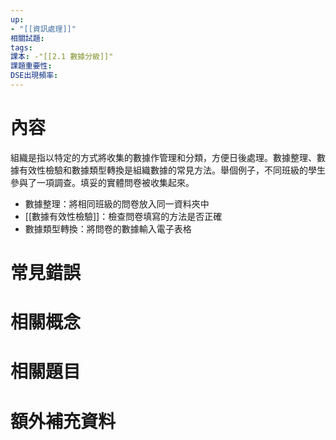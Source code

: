 ```yaml
---
up: 
- "[[資訊處理]]"
相關試題: 
tags: 
課本: -"[[2.1 數據分級]]"
課題重要性: 
DSE出現頻率:
---
```

# 內容
組織是指以特定的方式將收集的數據作管理和分類，方便日後處理。數據整理、數據有效性檢驗和數據類型轉換是組織數據的常見方法。舉個例子，不同班級的學生參與了一項調查。填妥的實體問卷被收集起來。
- 數據整理：將相同班級的問卷放入同一資料夾中
- [[數據有效性檢驗]]：檢查問卷填寫的方法是否正確
- 數據類型轉換：將問卷的數據輸入電子表格
# 常見錯誤
# 相關概念

# 相關題目
# 額外補充資料

